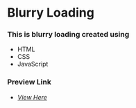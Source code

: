 # **Blurry Loading**

### This is blurry loading created using

- HTML
- CSS
- JavaScript


### Preview Link

- *[View Here](https://ayaskanta-dev.github.io/blurry-loding/)*